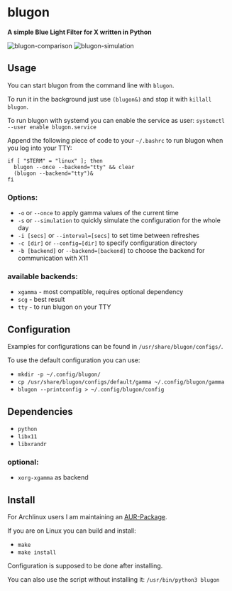 # blugon
**A simple Blue Light Filter for X written in Python**

![blugon-comparison](https://i.imgur.com/iiQ1Y9b.png)
![blugon-simulation](https://thumbs.gfycat.com/LeanSnappyGemsbok.webp)

## Usage
You can start blugon from the command line with `blugon`.

To run it in the background just use `(blugon&)` and stop it with `killall blugon`.

To run blugon with systemd you can enable the service as user:
`systemctl --user enable blugon.service`

Append the following piece of code to your `~/.bashrc` to run blugon when you log into your TTY:

    if [ "$TERM" = "linux" ]; then
      blugon --once --backend="tty" && clear
      (blugon --backend="tty")&
    fi

### Options:
- `-o` or `--once` to apply gamma values of the current time
- `-s` or `--simulation` to quickly simulate the configuration for the whole day
- `-i [secs]` or `--interval=[secs]` to set time between refreshes
- `-c [dir]` or `--config=[dir]` to specify configuration directory
- `-b [backend]` or `--backend=[backend]` to choose the backend for communication with X11

### available backends:
- `xgamma` - most compatible, requires optional dependency
- `scg` - best result
- `tty` - to run blugon on your TTY

## Configuration
Examples for configurations can be found in `/usr/share/blugon/configs/`.

To use the default configuration you can use:
- `mkdir -p ~/.config/blugon/`
- `cp /usr/share/blugon/configs/default/gamma ~/.config/blugon/gamma`
- `blugon --printconfig > ~/.config/blugon/config`

## Dependencies
- `python`
- `libx11`
- `libxrandr`
### optional:
- `xorg-xgamma` as backend

## Install
For Archlinux users I am maintaining an [AUR-Package](https://aur.archlinux.org/packages/blugon).

If you are on Linux you can build and install:
- `make`
- `make install`

Configuration is supposed to be done after installing.

You can also use the script without installing it:
  `/usr/bin/python3 blugon`
